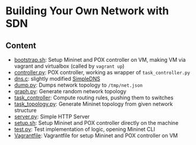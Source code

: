 # Building Your Own Network with SDN

## Content

- [bootstrap.sh](bootstrap.sh): Setup Mininet and POX controller on VM, making VM via vagrant and virtualbox (called by `vagrant up`)
- [controller.py](controller.py): POX controller, working as wrapper of `task_controller.py`
- [dns.c](dns.c): slightly modified [SimpleDNS](https://github.com/mwarning/SimpleDNS)
- [dump.py](dump.py): Dumps network topology to `/tmp/net.json`
- [graph.py](graph.py): Generate random network topology
- [task_controller](task_controller.py): Compute routing rules, pushing them to switches 
- [task_topology.py](task_topology.py): Generate Mininet topology from given network structure 
- [server.py](server.py): Simple HTTP Server
- [setup.sh](setup.sh): Setup Mininet and POX controller directly on the machine
- [test.py](test.py): Test implementation of logic, opening Mininet CLI
- [Vagrantfile](Vagrantfile): Vagrantfile for setup Mininet and POX controller on VM
